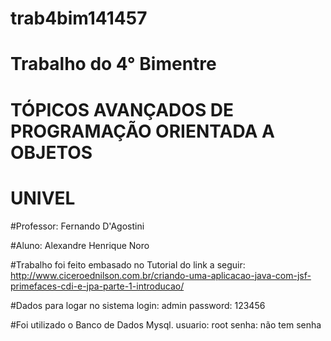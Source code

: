 # trab4bim141457

# Trabalho do 4° Bimentre
# TÓPICOS AVANÇADOS DE PROGRAMAÇÃO ORIENTADA A OBJETOS
# UNIVEL

#Professor: Fernando D'Agostini

#Aluno: Alexandre Henrique Noro

#Trabalho foi feito embasado no Tutorial do link a seguir:
http://www.ciceroednilson.com.br/criando-uma-aplicacao-java-com-jsf-primefaces-cdi-e-jpa-parte-1-introducao/

#Dados para logar no sistema
login: admin
password: 123456

#Foi utilizado o Banco de Dados Mysql.
usuario: root
senha: não tem senha
